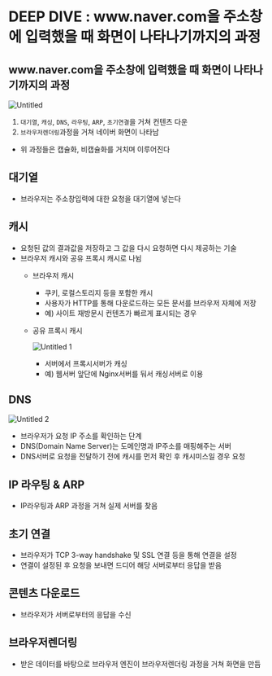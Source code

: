 # DEEP DIVE : www.<hi>naver.com을 주소창에 입력했을 때 화면이 나타나기까지의 과정

## www.<hi>naver.com을 주소창에 입력했을 때 화면이 나타나기까지의 과정

![Untitled](https://user-images.githubusercontent.com/47595515/211581741-ecfca18b-db20-43c0-b48b-8c5ef683ca5d.png)

1. `대기열`, `캐싱`, `DNS`, `라우팅`, `ARP`, `초기연결`을 거쳐 컨텐츠 다운
2. `브라우저렌더링`과정을 거쳐 네이버 화면이 나타남
- 위 과정들은 캡슐화, 비캡슐화를 거치며 이루어진다

## 대기열

- 브라우저는 주소창입력에 대한 요청을 대기열에 넣는다

## 캐시

- 요청된 값의 결과값을 저장하고 그 값을 다시 요청하면 다시 제공하는 기술
- 브라우저 캐시와 공유 프록시 캐시로 나뉨
    - 브라우저 캐시
        - 쿠키, 로컬스토리지 등을 포함한 캐시
        - 사용자가 HTTP를 통해 다운로드하는 모든 문서를 브라우저 자체에 저장
        - 예) 사이트 재방문시 컨텐츠가 빠르게 표시되는 경우
    - 공유 프록시 캐시

      ![Untitled 1](https://user-images.githubusercontent.com/47595515/211581731-5d8e13c1-ebd9-4a5e-9dab-e590ee26802d.png)
        
        - 서버에서 프록시서버가 캐싱
        - 예) 웹서버 앞단에 Nginx서버를 둬서 캐싱서버로 이용

## DNS

![Untitled 2](https://user-images.githubusercontent.com/47595515/211581739-b055fac9-acd6-480a-9081-0033619b65b4.png)

- 브라우저가 요청 IP 주소를 확인하는 단계
- DNS(Domain Name Server)는 도메인명과 IP주소를 매핑해주는 서버
- DNS서버로 요청을 전달하기 전에 캐시를 먼저 확인 후 캐시미스일 경우 요청

## IP 라우팅 & ARP

- IP라우팅과 ARP 과정을 거쳐 실제 서버를 찾음

## 초기 연결

- 브라우저가 TCP 3-way handshake 및 SSL 연결 등을 통해 연결을 설정
- 연결이 설정된 후 요청을 보내면 드디어 해당 서버로부터 응답을 받음

## 콘텐츠 다운로드

- 브라우저가 서버로부터의 응답을 수신

## 브라우저렌더링

- 받은 데이터를 바탕으로 브라우저 엔진이 브라우저렌더링 과정을 거쳐 화면을 만듬